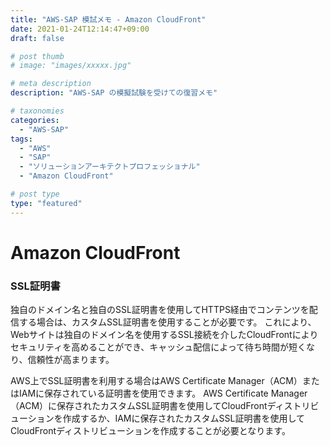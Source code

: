 ```yaml
---
title: "AWS-SAP 模試メモ - Amazon CloudFront"
date: 2021-01-24T12:14:47+09:00
draft: false

# post thumb
# image: "images/xxxxx.jpg"

# meta description
description: "AWS-SAP の模擬試験を受けての復習メモ"

# taxonomies
categories:
  - "AWS-SAP"
tags:
  - "AWS"
  - "SAP"
  - "ソリューションアーキテクトプロフェッショナル"
  - "Amazon CloudFront"

# post type
type: "featured"
---
```


# Amazon CloudFront

### SSL証明書

独自のドメイン名と独自のSSL証明書を使用してHTTPS経由でコンテンツを配信する場合は、カスタムSSL証明書を使用することが必要です。
これにより、Webサイトは独自のドメイン名を使用するSSL接続を介したCloudFrontによりセキュリティを高めることができ、キャッシュ配信によって待ち時間が短くなり、信頼性が高まります。

AWS上でSSL証明書を利用する場合はAWS Certificate Manager（ACM）またはIAMに保存されている証明書を使用できます。
AWS Certificate Manager（ACM）に保存されたカスタムSSL証明書を使用してCloudFrontディストリビューションを作成するか、IAMに保存されたカスタムSSL証明書を使用してCloudFrontディストリビューションを作成することが必要となります。  